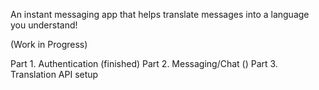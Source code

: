 An instant messaging app that helps translate messages into a language you understand!

(Work in Progress)

Part 1. Authentication (finished)
Part 2. Messaging/Chat ()
Part 3. Translation API setup